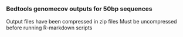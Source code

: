 ### Bedtools genomecov outputs for 50bp sequences
Output files have been compressed in zip files Must be uncompressed before running R-markdown scripts
